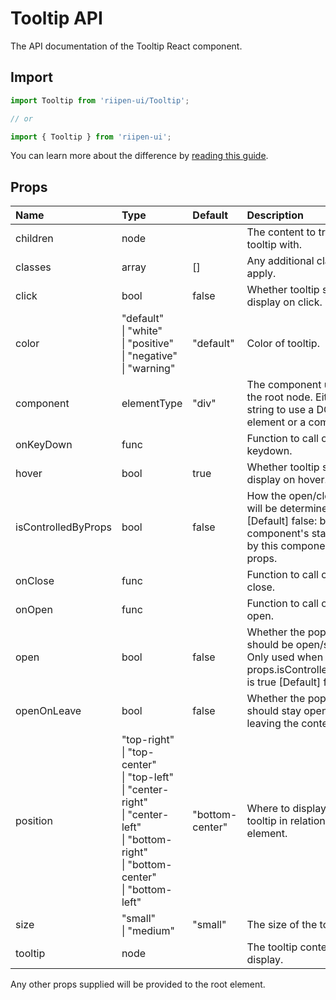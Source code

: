<!--- This documentation is automatically generated, do not try to edit it. -->

# Tooltip API

<p class="description">The API documentation of the Tooltip React component.</p>

## Import

```js
import Tooltip from 'riipen-ui/Tooltip';

// or

import { Tooltip } from 'riipen-ui';
```

You can learn more about the difference by [reading this guide](/guides/bundle-size).

## Props

| Name | Type | Default | Description |
|:-----|:-----|:--------|:------------|
| <span class="prop-name">children</span> | <span class="prop-type">node</span> |  | The content to trigger the tooltip with. |
| <span class="prop-name">classes</span> | <span class="prop-type">array</span> | <span class="prop-default">[]</span> | Any additional classes to apply. |
| <span class="prop-name">click</span> | <span class="prop-type">bool</span> | <span class="prop-default">false</span> | Whether tooltip should display on click. |
| <span class="prop-name">color</span> | <span class="prop-type">"default"<br>&#124;&nbsp;"white"<br>&#124;&nbsp;"positive"<br>&#124;&nbsp;"negative"<br>&#124;&nbsp;"warning"</span> | <span class="prop-default">"default"</span> | Color of tooltip. |
| <span class="prop-name">component</span> | <span class="prop-type">elementType</span> | <span class="prop-default">"div"</span> | The component used for the root node. Either a string to use a DOM element or a component. |
| <span class="prop-name">onKeyDown</span> | <span class="prop-type">func</span> |  | Function to call on tooltip keydown. |
| <span class="prop-name">hover</span> | <span class="prop-type">bool</span> | <span class="prop-default">true</span> | Whether tooltip should display on hover. |
| <span class="prop-name">isControlledByProps</span> | <span class="prop-type">bool</span> | <span class="prop-default">false</span> | How the open/close state will be determined: [Default] false: by this component's state, true: by this component's props. |
| <span class="prop-name">onClose</span> | <span class="prop-type">func</span> |  | Function to call on tooltip close. |
| <span class="prop-name">onOpen</span> | <span class="prop-type">func</span> |  | Function to call on tooltip open. |
| <span class="prop-name">open</span> | <span class="prop-type">bool</span> | <span class="prop-default">false</span> | Whether the popover should be open/shown. Only used when props.isControlledByProps is true [Default] false |
| <span class="prop-name">openOnLeave</span> | <span class="prop-type">bool</span> | <span class="prop-default">false</span> | Whether the popover should stay open after leaving the content |
| <span class="prop-name">position</span> | <span class="prop-type">"top-right"<br>&#124;&nbsp;"top-center"<br>&#124;&nbsp;"top-left"<br>&#124;&nbsp;"center-right"<br>&#124;&nbsp;"center-left"<br>&#124;&nbsp;"bottom-right"<br>&#124;&nbsp;"bottom-center"<br>&#124;&nbsp;"bottom-left"</span> | <span class="prop-default">"bottom-center"</span> | Where to display the tooltip in relation to element. |
| <span class="prop-name">size</span> | <span class="prop-type">"small"<br>&#124;&nbsp;"medium"</span> | <span class="prop-default">"small"</span> | The size of the tooltip. |
| <span class="prop-name">tooltip</span> | <span class="prop-type">node</span> |  | The tooltip content to display. |


Any other props supplied will be provided to the root element.